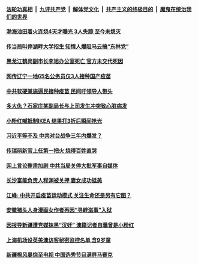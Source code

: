 

####  [法轮功真相](../../../../basic/blob/master/README.md?t=04092332) &nbsp;|&nbsp; [九评共产党](../../../../9ping.md/blob/master/README.md?t=04092332) &nbsp;|&nbsp; [解体党文化](../../../../jtdwh.md/blob/master/README.md?t=04092332)  &nbsp;|&nbsp; [共产主义的终极目的](../../../../gczydzjmd.md/blob/master/README.md?t=04092332) &nbsp;|&nbsp; [魔鬼在统治我们的世界](../../../../mgztzwmdsj.md/blob/master/README.md?t=04092332) 

#### [渤海油田着火连烧4天才曝光 3人失踪 至今未熄灭](../pages/soh5/493322.md?t=04092332) 
#### [传当局叫停湖畔大学招生 知情人爆阻马云搞“东林党” ](../pages/soh5/493331.md?t=04092332) 
#### [黑龙江鹤岗副市长李旭办公室死亡 官方未交代死因](../pages/soh5/493274.md?t=04092332) 
#### [网传辽宁一地65名公务员仅3人接种国产疫苗](../pages/soh5/493301.md?t=04092332) 
#### [中共软硬兼施逼民接种疫苗 民间吁领导人带头](../pages/soh5/493256.md?t=04092332) 
#### [多大仇？石家庄某副局长与上司发生冲突致心脏病发](../pages/soh5/493235.md?t=04092332) 
#### [小粉红喊抵制IKEA 结果打3折后瞬间抢光](../pages/soh5/493220.md?t=04092332) 
#### [习近平等不及 中共对台战争三年内爆发？](../pages/soh5/493121.md?t=04092332) 
#### [传瑞丽新官上任第一把火 烧得百姓直哭](../pages/soh5/493097.md?t=04092332) 
#### [网上言论整肃加剧 中共当局关停大批军事自媒体](../pages/soh5/493067.md?t=04092332) 
#### [长沙富能负责人程渊被关押 妻女成功抵美](../pages/soh5/493058.md?t=04092332) 
#### [江峰: 中共开启疫苗运动模式  关注生命还是另有它图？](../pages/soh5/493043.md?t=04092332) 
#### [安徽猪头人身漫画女作者再因“寻衅滋事”入狱](../pages/soh5/493034.md?t=04092332) 
#### [因报导新疆遭党媒抹黑“汉奸” 澳籍记者自曝曾是小粉红](../pages/soh5/492974.md?t=04092332) 
#### [上海机场设英美澳访客秘密监控名单 含9岁童](../pages/soh5/492947.md?t=04092332) 
#### [新疆棉风暴烧至电视 中国选秀节目满屏马赛克](../pages/soh5/492932.md?t=04092332) 
